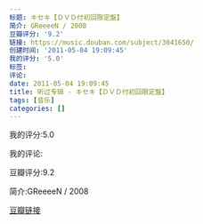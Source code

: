 ```yaml
---
标题: キセキ【ＤＶＤ付初回限定盤】
简介: GReeeeN / 2008
豆瓣评分: '9.2'
链接: https://music.douban.com/subject/3041650/
创建时间: '2011-05-04 19:09:45'
我的评分: '5.0'
标签:
评论:
date: 2011-05-04 19:09:45
title: 听过专辑 - キセキ【ＤＶＤ付初回限定盤】
tags: [音乐]
categories: []
---
```


我的评分:5.0

我的评论:

豆瓣评分:9.2

简介:GReeeeN / 2008

[豆瓣链接](https://music.douban.com/subject/3041650/)

